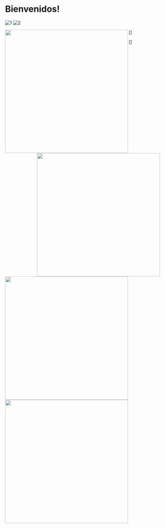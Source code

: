 # Bienvenidos!

![1](https://user-images.githubusercontent.com/81307858/113519935-94731800-955d-11eb-8d60-9f318b1d8c40.png)
![2](https://user-images.githubusercontent.com/81307858/113519938-98069f00-955d-11eb-859b-e11ea3504012.png)

[<img align="left" width="400px" src="https://user-images.githubusercontent.com/81307858/113522664-7a8f0080-9570-11eb-851b-ecfd42187b58.png" />]
[<img align="right" width="400px" src="https://user-images.githubusercontent.com/81307858/113522671-8b3f7680-9570-11eb-828e-43dc2baac9ef.png" />][Website]

[Website]: https://scs4hwkacnb.typeform.com/to/SDqPkxpG



[<img align="left" width="400px" src="https://user-images.githubusercontent.com/81307858/113522615-0eac9800-9570-11eb-8bfe-1589f330bf00.png" />]

[<img align="righ" width="400px" src="https://user-images.githubusercontent.com/81307858/113522634-43205400-9570-11eb-9368-ca2792c873ed.png" />][Descargar]

[Descargar]: https://github.com/Michellemcisaac/Diseno-para-la-escritura/files/6255435/Sonda.interactiva.3.1.pdf


